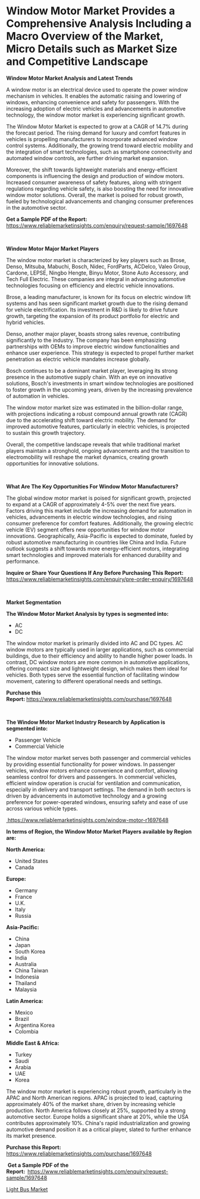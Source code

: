 <p><h1>Window Motor Market Provides a Comprehensive Analysis Including a Macro Overview of the Market, Micro Details such as Market Size and Competitive Landscape</h1></p><p><strong>Window Motor Market Analysis and Latest Trends</strong></p>
<p><p>A window motor is an electrical device used to operate the power window mechanism in vehicles. It enables the automatic raising and lowering of windows, enhancing convenience and safety for passengers. With the increasing adoption of electric vehicles and advancements in automotive technology, the window motor market is experiencing significant growth.</p><p>The Window Motor Market is expected to grow at a CAGR of 14.7% during the forecast period. The rising demand for luxury and comfort features in vehicles is propelling manufacturers to incorporate advanced window control systems. Additionally, the growing trend toward electric mobility and the integration of smart technologies, such as smartphone connectivity and automated window controls, are further driving market expansion.</p><p>Moreover, the shift towards lightweight materials and energy-efficient components is influencing the design and production of window motors. Increased consumer awareness of safety features, along with stringent regulations regarding vehicle safety, is also boosting the need for innovative window motor solutions. Overall, the market is poised for robust growth, fueled by technological advancements and changing consumer preferences in the automotive sector.</p></p>
<p><strong>Get a Sample PDF of the Report:&nbsp;</strong> <a href="https://www.reliablemarketinsights.com/enquiry/request-sample/1697648?utm_campaign=2982&utm_medium=2&utm_source=Github&utm_content=ia&utm_term=30032025&utm_id=window-motor">https://www.reliablemarketinsights.com/enquiry/request-sample/1697648</a></p>
<p>&nbsp;</p>
<p><strong>Window Motor Major Market Players</strong></p>
<p><p>The window motor market is characterized by key players such as Brose, Denso, Mitsuba, Mabuchi, Bosch, Nidec, FordParts, ACDelco, Valeo Group, Cardone, LEPSE, Ningbo Hengte, Binyu Motor, Stone Auto Accessory, and Tech Full Electric. These companies are integral in advancing automotive technologies focusing on efficiency and electric vehicle innovations.</p><p>Brose, a leading manufacturer, is known for its focus on electric window lift systems and has seen significant market growth due to the rising demand for vehicle electrification. Its investment in R&D is likely to drive future growth, targeting the expansion of its product portfolio for electric and hybrid vehicles.</p><p>Denso, another major player, boasts strong sales revenue, contributing significantly to the industry. The company has been emphasizing partnerships with OEMs to improve electric window functionalities and enhance user experience. This strategy is expected to propel further market penetration as electric vehicle mandates increase globally.</p><p>Bosch continues to be a dominant market player, leveraging its strong presence in the automotive supply chain. With an eye on innovative solutions, Bosch's investments in smart window technologies are positioned to foster growth in the upcoming years, driven by the increasing prevalence of automation in vehicles.</p><p>The window motor market size was estimated in the billion-dollar range, with projections indicating a robust compound annual growth rate (CAGR) due to the accelerating shift toward electric mobility. The demand for improved automotive features, particularly in electric vehicles, is projected to sustain this growth trajectory.</p><p>Overall, the competitive landscape reveals that while traditional market players maintain a stronghold, ongoing advancements and the transition to electromobility will reshape the market dynamics, creating growth opportunities for innovative solutions.</p></p>
<p>&nbsp;</p>
<p><strong>What Are The Key Opportunities For Window Motor Manufacturers?</strong></p>
<p><p>The global window motor market is poised for significant growth, projected to expand at a CAGR of approximately 4-5% over the next five years. Factors driving this market include the increasing demand for automation in vehicles, advancements in electric window technologies, and rising consumer preference for comfort features. Additionally, the growing electric vehicle (EV) segment offers new opportunities for window motor innovations. Geographically, Asia-Pacific is expected to dominate, fueled by robust automotive manufacturing in countries like China and India. Future outlook suggests a shift towards more energy-efficient motors, integrating smart technologies and improved materials for enhanced durability and performance.</p></p>
<p><strong>Inquire or Share Your Questions If Any Before Purchasing This Report:</strong> <a href="https://www.reliablemarketinsights.com/enquiry/pre-order-enquiry/1697648?utm_campaign=2982&utm_medium=2&utm_source=Github&utm_content=ia&utm_term=30032025&utm_id=window-motor">https://www.reliablemarketinsights.com/enquiry/pre-order-enquiry/1697648</a></p>
<p>&nbsp;</p>
<p><strong>Market Segmentation</strong></p>
<p><strong>The Window Motor Market Analysis by types is segmented into:</strong></p>
<p><ul><li>AC</li><li>DC</li></ul></p>
<p><p>The window motor market is primarily divided into AC and DC types. AC window motors are typically used in larger applications, such as commercial buildings, due to their efficiency and ability to handle higher power loads. In contrast, DC window motors are more common in automotive applications, offering compact size and lightweight design, which makes them ideal for vehicles. Both types serve the essential function of facilitating window movement, catering to different operational needs and settings.</p></p>
<p><strong>Purchase this Report:&nbsp;</strong><a href="https://www.reliablemarketinsights.com/purchase/1697648?utm_campaign=2982&utm_medium=2&utm_source=Github&utm_content=ia&utm_term=30032025&utm_id=window-motor">https://www.reliablemarketinsights.com/purchase/1697648</a></p>
<p>&nbsp;</p>
<p><strong>The Window Motor Market Industry Research by Application is segmented into:</strong></p>
<p><ul><li>Passenger Vehicle</li><li>Commercial Vehicle</li></ul></p>
<p><p>The window motor market serves both passenger and commercial vehicles by providing essential functionality for power windows. In passenger vehicles, window motors enhance convenience and comfort, allowing seamless control for drivers and passengers. In commercial vehicles, efficient window operation is crucial for ventilation and communication, especially in delivery and transport settings. The demand in both sectors is driven by advancements in automotive technology and a growing preference for power-operated windows, ensuring safety and ease of use across various vehicle types.</p></p>
<p><a href="https://www.reliablemarketinsights.com/window-motor-r1697648?utm_campaign=2982&utm_medium=2&utm_source=Github&utm_content=ia&utm_term=30032025&utm_id=window-motor">&nbsp;https://www.reliablemarketinsights.com/window-motor-r1697648</a></p>
<p><strong>In terms of Region, the Window Motor Market Players available by Region are:</strong></p>
<p>
    <p> <strong> North America: </strong>
        <ul>
            <li>United States</li>
            <li>Canada</li>
        </ul>
        </p> 
    <p> <strong> Europe: </strong>
        <ul>
            <li>Germany</li>
            <li>France</li>
            <li>U.K.</li>
            <li>Italy</li>
            <li>Russia</li>
        </ul>
        </p> 
    <p> <strong> Asia-Pacific: </strong>
        <ul>
            <li>China</li>
            <li>Japan</li>
            <li>South Korea</li>
            <li>India</li>
            <li>Australia</li>
            <li>China Taiwan</li>
            <li>Indonesia</li>
            <li>Thailand</li>
            <li>Malaysia</li>
        </ul>
        </p> 
    <p> <strong> Latin America: </strong>
        <ul>
            <li>Mexico</li>
            <li>Brazil</li>
            <li>Argentina Korea</li>
            <li>Colombia</li>
        </ul>
        </p> 
    <p> <strong> Middle East & Africa: </strong>
        <ul>
            <li>Turkey</li>
            <li>Saudi</li>
            <li>Arabia</li>
            <li>UAE</li>
            <li>Korea</li>
        </ul>
    </p>
    </p>
<p><p>The window motor market is experiencing robust growth, particularly in the APAC and North American regions. APAC is projected to lead, capturing approximately 40% of the market share, driven by increasing vehicle production. North America follows closely at 25%, supported by a strong automotive sector. Europe holds a significant share at 20%, while the USA contributes approximately 10%. China's rapid industrialization and growing automotive demand position it as a critical player, slated to further enhance its market presence.</p></p>
<p><strong>Purchase this Report: </strong><a href="https://www.reliablemarketinsights.com/purchase/1697648?utm_campaign=2982&utm_medium=2&utm_source=Github&utm_content=ia&utm_term=30032025&utm_id=window-motor">https://www.reliablemarketinsights.com/purchase/1697648</a></p>
<p>&nbsp;<strong>Get a Sample PDF of the Report:&nbsp;&nbsp;</strong><a href="https://www.reliablemarketinsights.com/enquiry/request-sample/1697648?utm_campaign=2982&utm_medium=2&utm_source=Github&utm_content=ia&utm_term=30032025&utm_id=window-motor">https://www.reliablemarketinsights.com/enquiry/request-sample/1697648</a></p>
<p><strong></strong></p>
<p><p><a href="https://github.com/haaszgettre6/Market-Research-Report-List-1/blob/main/light-bus-market.md?utm_campaign=2982&utm_medium=2&utm_source=Github&utm_content=ia&utm_term=30032025&utm_id=window-motor">Light Bus Market</a></p></p>